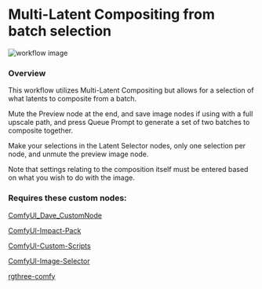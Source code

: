 # Multi-Latent Compositing from batch selection

![workflow image](https://github.com/cathodeDreams/ComfyUI-Workflows/blob/main/testing/latent%20compositing%20from%20batch%20selection/workflow(10).png)

### Overview

This workflow utilizes Multi-Latent Compositing but allows for a selection of what latents to composite from a batch. 

Mute the Preview node at the end, and save image nodes if using with a full upscale path, and press Queue Prompt to generate a set of two batches to composite together. 

Make your selections in the Latent Selector nodes, only one selection per node, and unmute the preview image node.

Note that settings relating to the composition itself must be entered based on what you wish to do with the image.

### Requires these custom nodes:

[ComfyUI_Dave_CustomNode](https://github.com/Davemane42/ComfyUI_Dave_CustomNode)

[ComfyUI-Impact-Pack](https://github.com/ltdrdata/ComfyUI-Impact-Pack)

[ComfyUI-Custom-Scripts](https://github.com/pythongosssss/ComfyUI-Custom-Scripts)

[ComfyUI-Image-Selector](https://github.com/SLAPaper/ComfyUI-Image-Selector)

[rgthree-comfy](https://github.com/rgthree/rgthree-comfy)